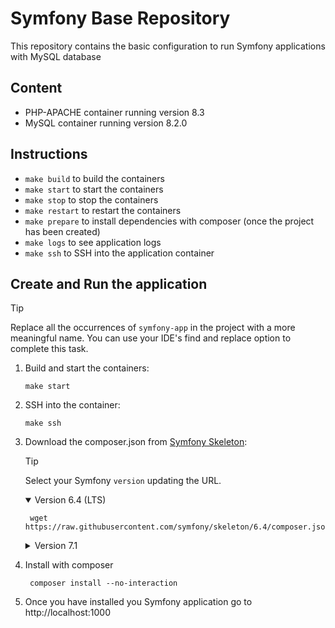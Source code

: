 # Symfony Base Repository

This repository contains the basic configuration to run Symfony applications with MySQL database

## Content
- PHP-APACHE container running version 8.3
- MySQL container running version 8.2.0

## Instructions
- `make build` to build the containers
- `make start` to start the containers
- `make stop` to stop the containers
- `make restart` to restart the containers
- `make prepare` to install dependencies with composer (once the project has been created)
- `make logs` to see application logs
- `make ssh` to SSH into the application container

## Create and Run the application
> [!TIP]
> Replace all the occurrences of `symfony-app` in the project with a more meaningful name. 
> You can use your IDE's find and replace option to complete this task.


1. Build and start the containers:
    ```shell
    make start
    ```
2. SSH into the container:
    ```shell
    make ssh
     ```
3. Download the composer.json from [Symfony Skeleton](https://github.com/symfony/skeleton):
     > [!TIP]
     > Select your Symfony `version` updating the URL.

    <details open>
    <summary>Version 6.4 (LTS)</summary>

   ```shell
    wget https://raw.githubusercontent.com/symfony/skeleton/6.4/composer.json
    ```
    </details>
    <details>
    <summary>Version 7.1</summary>

   ```shell
    wget https://raw.githubusercontent.com/symfony/skeleton/7.1/composer.json
    ```
    </details>
4. Install with composer

   ```shell
    composer install --no-interaction
    ```
5. Once you have installed you Symfony application go to http://localhost:1000
